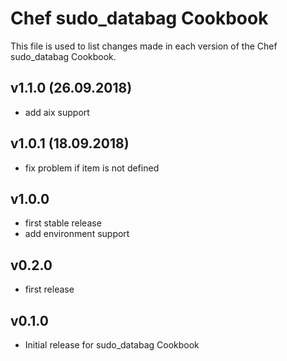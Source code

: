 # Chef sudo_databag Cookbook

This file is used to list changes made in each version of the Chef sudo_databag Cookbook.

## v1.1.0 (26.09.2018)

- add aix support

## v1.0.1 (18.09.2018)

- fix problem if item is not defined

## v1.0.0

- first stable release
- add environment support

## v0.2.0

- first release

## v0.1.0

- Initial release for sudo_databag Cookbook
